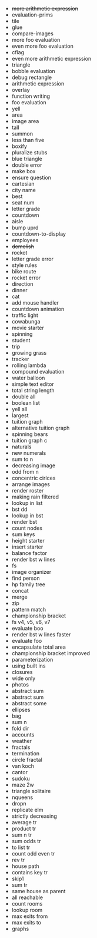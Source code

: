 - ~~more arithmetic expression~~
- evaluation-prims
- tile
- glue
- compare-images
- more foo evaluation
- even more foo evaluation
- cflag
- even more arithmetic expression
- triangle
- bobble evaluation
- debug rectangle
- arithmetic expression
- overlay
- function writing
- foo evaluation
- yell
- area
- image area
- tall
- summon
- less than five
- boxify
- pluralize stubs
- blue triangle
- double error
- make box
- ensure question
- cartesian
- city name
- best
- seat num
- letter grade
- countdown
- aisle
- bump uprd
- countdown-to-display
- employees
- ~~demolish~~
- ~~rocket~~
- letter grade error
- style rules
- bike route
- rocket error
- direction
- dinner
- cat
- add mouse handler
- countdown animation
- traffic light
- cowabunga
- movie starter
- spinning
- student
- trip
- growing grass
- tracker
- rolling lambda
- compound evaluation
- water balloon
- simple text editor
- total string length
- double all
- boolean list
- yell all
- largest
- tuition graph
- alternative tuition graph
- spinning bears
- tuition graph c
- naturals
- new numerals
- sum to n
- decreasing image
- odd from n
- concentric cirlces
- arrange images
- render roster
- making rain filtered
- lookup in list
- bst dd
- lookup in bst
- render bst
- count nodes
- sum keys
- height starter
- insert starter
- balance factor
- render bst w lines
- fs
- image organizer
- find person
- hp family tree
- concat
- merge
- zip
- pattern match
- championship bracket
- fs v4, v5, v6, v7
- evaluate boo
- render bst w lines faster
- evaluate foo
- encapsulate total area
- championship bracket improved
- parameterization
- using built ins
- closures
- wide only
- photos
- abstract sum
- abstract sum
- abstract some
- ellipses
- bag
- sum n
- fold dir
- accounts
- weather
- fractals
- termination
- circle fractal
- van koch
- cantor
- sudoku
- maze 2w
- triangle solitaire
- nqueens
- dropn
- replicate elm
- strictly decreasing
- average tr
- product tr
- sum n tr
- sum odds tr
- to list tr
- count odd even tr
- rev tr
- house path
- contains key tr
- skip1
- sum tr
- same house as parent
- all reachable
- count rooms
- lookup room
- max exits from
- max exits to
- graphs